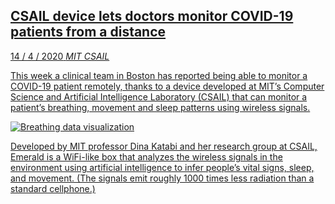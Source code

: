 <a class='link' href='https://archive.vn/qTFNk'>
<article>

## CSAIL device lets doctors monitor COVID-19 patients from a distance

<time datetime=2020-04-14>14 / 4 / 2020</time>
_MIT CSAIL_

This week a clinical team in Boston has reported being able to monitor a
COVID-19 patient remotely, thanks to a device developed at MIT’s Computer
Science and Artificial Intelligence Laboratory (CSAIL) that can monitor a
patient’s breathing, movement and sleep patterns using wireless signals.

![](covid-breathing.gif 'Breathing data visualization')

Developed by MIT professor Dina Katabi and her research group at CSAIL, Emerald
is a WiFi-like box that analyzes the wireless signals in the environment using
artificial intelligence to infer people’s vital signs, sleep, and movement.
(The signals emit roughly 1000 times less radiation than a standard cellphone.)

</article>
</a>

